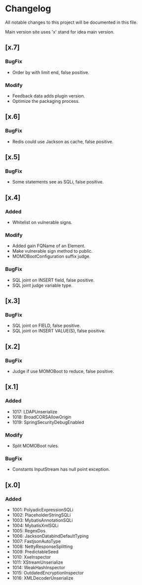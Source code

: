 # Changelog

All notable changes to this project will be documented in this file.

Main version site uses 'x' stand for idea main version. 

## [x.7]

### BugFix

- Order by with limit end, false positive.

### Modify

- Feedback data adds plugin version.
- Optimize the packaging process.

## [x.6]

### BugFix

- Redis could use Jackson as cache, false positive.

## [x.5]

### BugFix

- Some statements see as SQLi, false positive.

## [x.4]

### Added

- Whitelist on vulnerable signs.

### Modify

- Added gain FQName of an Element.
- Make vulnerable sign method to public.
- MOMOBootConfiguration suffix judge.

### BugFix

- SQL joint on INSERT field, false positive.
- SQL joint judge variable type.

## [x.3]

### BugFix

- SQL joint on FIELD, false positive.
- SQL joint on INSERT VALUE(S), false positive.

## [x.2]

### BugFix

- Judge if use MOMOBoot to reduce, false positive.

## [x.1]

### Added

- 1017: LDAPUnserialize
- 1018: BroadCORSAllowOrigin
- 1019: SpringSecurityDebugEnabled

### Modify

- Split MOMOBoot rules.

### BugFix

- Constants InputStream has null point exception.

## [x.0]

### Added

- 1001: PolyadicExpressionSQLi
- 1002: PlaceholderStringSQLi
- 1003: MybatisAnnotationSQLi
- 1004: MybatisXmlSQLi
- 1005: RegexDos
- 1006: JacksonDatabindDefaultTyping
- 1007: FastjsonAutoType
- 1008: NettyResponseSplitting
- 1009: PredictableSeed
- 1010: XxeInspector
- 1011: XStreamUnserialize
- 1014: WeakHashInspector
- 1015: OutdatedEncryptionInspector
- 1016: XMLDecoderUnserialize

